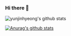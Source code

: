 ### Hi there 👋

![yunjinhyeong's github stats](https://github-readme-stats.vercel.app/api?username=yunjinhyeong&show_icons=true&theme=merko)

[![Anurag's github stats](https://github-readme-stats.vercel.app/api?username=username)](https://github.com/anuraghazra/github-readme-stats)
